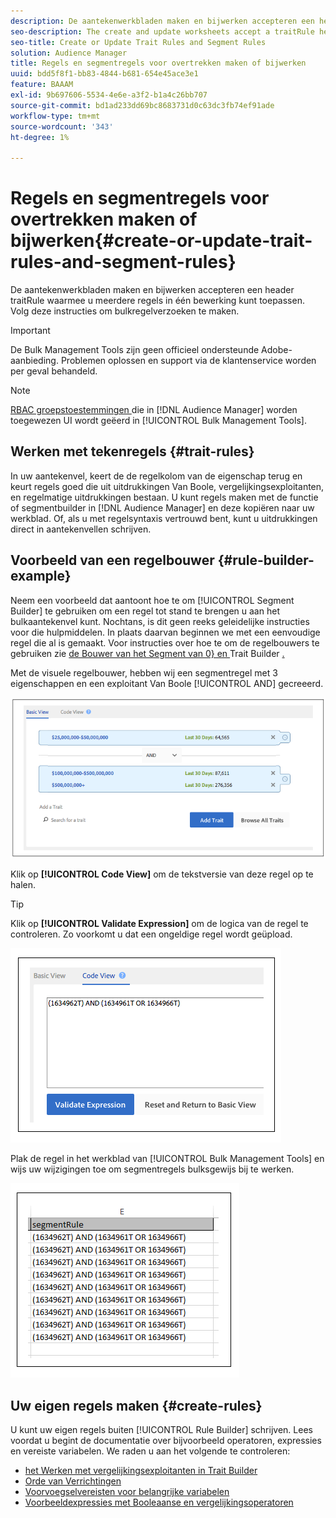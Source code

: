 ```yaml
---
description: De aantekenwerkbladen maken en bijwerken accepteren een header traitRule waarmee u meerdere regels in één bewerking kunt toepassen. Volg deze instructies om bulkregelverzoeken te maken.
seo-description: The create and update worksheets accept a traitRule header that lets you apply multiple rules in a single operation. Follow these instructions to make bulk rule requests.
seo-title: Create or Update Trait Rules and Segment Rules
solution: Audience Manager
title: Regels en segmentregels voor overtrekken maken of bijwerken
uuid: bdd5f8f1-bb83-4844-b681-654e45ace3e1
feature: BAAAM
exl-id: 9b697606-5534-4e6e-a3f2-b1a4c26bb707
source-git-commit: bd1ad233dd69bc8683731d0c63dc3fb74ef91ade
workflow-type: tm+mt
source-wordcount: '343'
ht-degree: 1%

---
```


# Regels en segmentregels voor overtrekken maken of bijwerken{#create-or-update-trait-rules-and-segment-rules}

De aantekenwerkbladen maken en bijwerken accepteren een header traitRule waarmee u meerdere regels in één bewerking kunt toepassen. Volg deze instructies om bulkregelverzoeken te maken.

>[!IMPORTANT]
>
>De Bulk Management Tools zijn geen officieel ondersteunde Adobe-aanbieding. Problemen oplossen en support via de klantenservice worden per geval behandeld.

<!-- 

<p>c_bulk_rules.xml </p>

 -->

>[!NOTE]
>
>[ RBAC groepstoestemmingen ](../../features/administration/administration-overview.md) die in [!DNL Audience Manager] worden toegewezen UI wordt geëerd in [!UICONTROL Bulk Management Tools].

## Werken met tekenregels {#trait-rules}

In uw aantekenvel, keert de de regelkolom van de eigenschap terug en keurt regels goed die uit uitdrukkingen Van Boole, vergelijkingsexploitanten, en regelmatige uitdrukkingen bestaan. U kunt regels maken met de functie of segmentbuilder in [!DNL Audience Manager] en deze kopiëren naar uw werkblad. Of, als u met regelsyntaxis vertrouwd bent, kunt u uitdrukkingen direct in aantekenvellen schrijven.

## Voorbeeld van een regelbouwer {#rule-builder-example}

Neem een voorbeeld dat aantoont hoe te om [!UICONTROL Segment Builder] te gebruiken om een regel tot stand te brengen u aan het bulkaantekenvel kunt. Nochtans, is dit geen reeks geleidelijke instructies voor die hulpmiddelen. In plaats daarvan beginnen we met een eenvoudige regel die al is gemaakt. Voor instructies over hoe te om de regelbouwers te gebruiken zie [ de Bouwer van het Segment van 0&rbrace; en ](../../features/segments/segment-builder.md) Trait Builder [.](../../features/traits/about-trait-builder.md)

Met de visuele regelbouwer, hebben wij een segmentregel met 3 eigenschappen en een exploitant Van Boole [!UICONTROL AND] gecreeerd.

![](assets/visualrule.png)

Klik op **[!UICONTROL Code View]** om de tekstversie van deze regel op te halen.

>[!TIP]
>
>Klik op **[!UICONTROL Validate Expression]** om de logica van de regel te controleren. Zo voorkomt u dat een ongeldige regel wordt geüpload.

![](assets/coderule.png)

Plak de regel in het werkblad van [!UICONTROL Bulk Management Tools] en wijs uw wijzigingen toe om segmentregels bulksgewijs bij te werken.

![](assets/segmentrule.png)

## Uw eigen regels maken {#create-rules}

U kunt uw eigen regels buiten [!UICONTROL Rule Builder] schrijven. Lees voordat u begint de documentatie over bijvoorbeeld operatoren, expressies en vereiste variabelen. We raden u aan het volgende te controleren:

* [ het Werken met vergelijkingsexploitanten in Trait Builder ](../../features/traits/trait-comparison-operators.md)
* [ Orde van Verrichtingen ](../../features/traits/trait-operator-precedence.md)
* [Voorvoegselvereisten voor belangrijke variabelen](../../features/traits/trait-variable-prefixes.md)
* [Voorbeeldexpressies met Booleaanse en vergelijkingsoperatoren](../../features/traits/trait-expression-samples.md)
